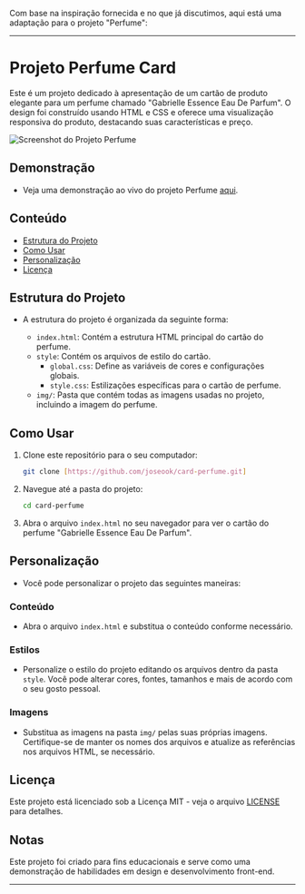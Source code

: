 Com base na inspiração fornecida e no que já discutimos, aqui está uma adaptação para o projeto "Perfume":

---

# Projeto Perfume Card

Este é um projeto dedicado à apresentação de um cartão de produto elegante para um perfume chamado "Gabrielle Essence Eau De Parfum". O design foi construído usando HTML e CSS e oferece uma visualização responsiva do produto, destacando suas características e preço.

![Screenshot do Projeto Perfume](./img/screenshot-perfume.png)

## Demonstração

- Veja uma demonstração ao vivo do projeto Perfume [aqui](./img/gif/perfume-demo.gif).

## Conteúdo

- [Estrutura do Projeto](#estrutura-do-projeto)
- [Como Usar](#como-usar)
- [Personalização](#personalização)
- [Licença](#licença)

## Estrutura do Projeto

- A estrutura do projeto é organizada da seguinte forma:

  - `index.html`: Contém a estrutura HTML principal do cartão do perfume.
  - `style`: Contém os arquivos de estilo do cartão.
      - `global.css`: Define as variáveis de cores e configurações globais.
      - `style.css`: Estilizações específicas para o cartão de perfume.
  - `img/`: Pasta que contém todas as imagens usadas no projeto, incluindo a imagem do perfume.

## Como Usar

1. Clone este repositório para o seu computador:

   ```bash
   git clone [https://github.com/joseook/card-perfume.git]
   ```

2. Navegue até a pasta do projeto:

   ```bash
   cd card-perfume
   ```

3. Abra o arquivo `index.html` no seu navegador para ver o cartão do perfume "Gabrielle Essence Eau De Parfum".

## Personalização

- Você pode personalizar o projeto das seguintes maneiras:

### Conteúdo

- Abra o arquivo `index.html` e substitua o conteúdo conforme necessário.

### Estilos

- Personalize o estilo do projeto editando os arquivos dentro da pasta `style`. Você pode alterar cores, fontes, tamanhos e mais de acordo com o seu gosto pessoal.

### Imagens

- Substitua as imagens na pasta `img/` pelas suas próprias imagens. Certifique-se de manter os nomes dos arquivos e atualize as referências nos arquivos HTML, se necessário.

## Licença

Este projeto está licenciado sob a Licença MIT - veja o arquivo [LICENSE](./LICENSE) para detalhes.

## Notas

Este projeto foi criado para fins educacionais e serve como uma demonstração de habilidades em design e desenvolvimento front-end.

--- 
